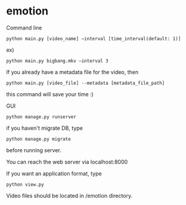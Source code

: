 # emotion

Command line
```
python main.py [video_name] —interval [time_interval(default: 1)]
```

ex)
```
python main.py bigbang.mkv —interval 3
```

If you already have a metadata file for the video, then
```
python main.py [video_file] --metadata [metadata_file_path]
```
this command will save your time :)


GUI
```
python manage.py runserver
```
if you haven't migrate DB, type
```
python manage.py migrate
```
before running server.


You can reach the web server via localhost:8000

If you want an application format, type
```
python view.py
```

Video files should be located in /emotion directory.

